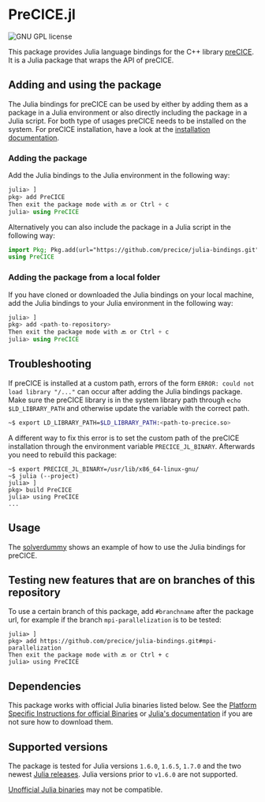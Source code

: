 # PreCICE.jl

<a style="text-decoration: none" href="https://github.com/precice/julia-bindings/blob/main/LICENSE" target="_blank">
    <img src="https://img.shields.io/github/license/precice/julia-bindings.svg" alt="GNU GPL license">
</a>

This package provides Julia language bindings for the C++ library [preCICE](https://github.com/precice/precice). It is a Julia package that wraps the API of preCICE.

## Adding and using the package

The Julia bindings for preCICE can be used by either by adding them as a package in a Julia environment or also directly including the package in a Julia script. For both type of usages preCICE needs to be installed on the system. For preCICE installation, have a look at the [installation documentation](https://precice.org/installation-overview.html).

### Adding the package

Add the Julia bindings to the Julia environment in the following way:

```julia
julia> ]
pkg> add PreCICE 
Then exit the package mode with 🔙 or Ctrl + c
julia> using PreCICE
```

Alternatively you can also include the package in a Julia script in the following way:

```julia
import Pkg; Pkg.add(url="https://github.com/precice/julia-bindings.git")
using PreCICE
```

### Adding the package from a local folder

If you have cloned or downloaded the Julia bindings on your local machine, add the Julia bindings to your Julia environment in the following way:

```julia
julia> ]
pkg> add <path-to-repository>
Then exit the package mode with 🔙 or Ctrl + c
julia> using PreCICE
```

## Troubleshooting

If preCICE is installed at a custom path, errors of the form ```ERROR: could not load library "/..."``` can occur after adding the Julia bindings package. Make sure the preCICE library is in the system library path through `echo $LD_LIBRARY_PATH` and otherwise update the variable with the correct path.

```bash
~$ export LD_LIBRARY_PATH=$LD_LIBRARY_PATH:<path-to-precice.so>
```

A different way to fix this error is to set the custom path of the preCICE installation through the environment variable `PRECICE_JL_BINARY`. Afterwards you need to rebuild this package:

```julia-repl
~$ export PRECICE_JL_BINARY=/usr/lib/x86_64-linux-gnu/
~$ julia (--project)
julia> ]
pkg> build PreCICE
julia> using PreCICE
...
```

## Usage

The [solverdummy](https://github.com/precice/julia-bindings/tree/main/solverdummy) shows an example of how to use the Julia bindings for preCICE.

## Testing new features that are on branches of this repository

To use a certain branch of this package, add `#branchname` after the package url, for example if the branch `mpi-parallelization` is to be tested:

```julia-repl
julia> ]
pkg> add https://github.com/precice/julia-bindings.git#mpi-parallelization
Then exit the package mode with 🔙 or Ctrl + c
julia> using PreCICE
```

## Dependencies

This package works with official Julia binaries listed below. See the [Platform Specific Instructions for official Binaries](https://julialang.org/downloads/platform/)  or [Julia's documentation](https://docs.julialang.org/en/v1/manual/getting-started/) if you are not sure how to download them.

## Supported versions

The package is tested for Julia versions `1.6.0`, `1.6.5`, `1.7.0` and the two newest [Julia releases](https://github.com/JuliaLang/julia/releases). Julia versions prior to `v1.6.0` are not supported.

[Unofficial Julia binaries](https://julialang.org/downloads/platform/#platform_specific_instructions_for_unofficial_binaries) may not be compatible.
